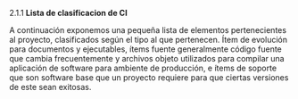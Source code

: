   2.1.1 **Lista de clasificacion de CI**
 
A continuación exponemos una pequeña lista de elementos pertenecientes al proyecto, clasificados según el tipo al que pertenecen. 
Ítem de evolución para documentos y ejecutables, ítems fuente generalmente código fuente que cambia frecuentemente y archivos objeto utilizados para
compilar una aplicación de software para ambiente de producción, e ítems de soporte que son software base que un proyecto requiere para que ciertas
versiones de este sean exitosas.


